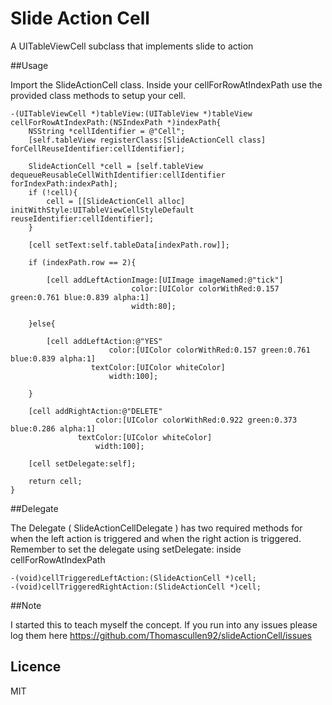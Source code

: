 Slide Action Cell
===============

A UITableViewCell subclass that implements slide to action

##Usage

Import the SlideActionCell class. Inside your cellForRowAtIndexPath use the provided class methods to setup your cell.

```objc
-(UITableViewCell *)tableView:(UITableView *)tableView cellForRowAtIndexPath:(NSIndexPath *)indexPath{
    NSString *cellIdentifier = @"Cell";
    [self.tableView registerClass:[SlideActionCell class] forCellReuseIdentifier:cellIdentifier];

    SlideActionCell *cell = [self.tableView dequeueReusableCellWithIdentifier:cellIdentifier forIndexPath:indexPath];
    if (!cell){
        cell = [[SlideActionCell alloc] initWithStyle:UITableViewCellStyleDefault reuseIdentifier:cellIdentifier];
    }

    [cell setText:self.tableData[indexPath.row]];

    if (indexPath.row == 2){

        [cell addLeftActionImage:[UIImage imageNamed:@"tick"]
                           color:[UIColor colorWithRed:0.157 green:0.761 blue:0.839 alpha:1]
                           width:80];

    }else{

        [cell addLeftAction:@"YES"
                      color:[UIColor colorWithRed:0.157 green:0.761 blue:0.839 alpha:1]
                  textColor:[UIColor whiteColor]
                      width:100];

    }

    [cell addRightAction:@"DELETE"
                   color:[UIColor colorWithRed:0.922 green:0.373 blue:0.286 alpha:1]
               textColor:[UIColor whiteColor]
                   width:100];

    [cell setDelegate:self];

    return cell;
}
```

##Delegate

The Delegate ( SlideActionCellDelegate ) has two required methods for when the left action is triggered and when the right action is triggered. Remember to set the delegate using setDelegate: inside cellForRowAtIndexPath

```objc
-(void)cellTriggeredLeftAction:(SlideActionCell *)cell;
-(void)cellTriggeredRightAction:(SlideActionCell *)cell;
```

##Note

I started this to teach myself the concept. If you run into any issues please log them here
https://github.com/Thomascullen92/slideActionCell/issues

## Licence

MIT 





